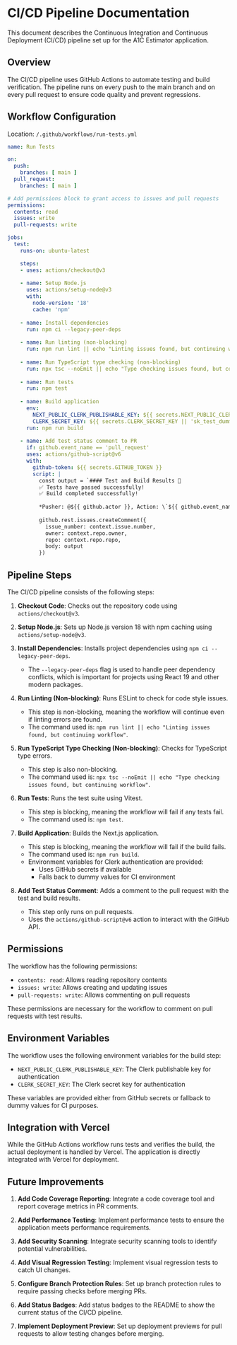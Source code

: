 # CI/CD Pipeline Documentation

This document describes the Continuous Integration and Continuous Deployment (CI/CD) pipeline set up for the A1C Estimator application.

## Overview

The CI/CD pipeline uses GitHub Actions to automate testing and build verification. The pipeline runs on every push to the main branch and on every pull request to ensure code quality and prevent regressions.

## Workflow Configuration

Location: `/.github/workflows/run-tests.yml`

```yaml
name: Run Tests

on:
  push:
    branches: [ main ]
  pull_request:
    branches: [ main ]

# Add permissions block to grant access to issues and pull requests
permissions:
  contents: read
  issues: write
  pull-requests: write

jobs:
  test:
    runs-on: ubuntu-latest

    steps:
    - uses: actions/checkout@v3
    
    - name: Setup Node.js
      uses: actions/setup-node@v3
      with:
        node-version: '18'
        cache: 'npm'
    
    - name: Install dependencies
      run: npm ci --legacy-peer-deps
    
    - name: Run linting (non-blocking)
      run: npm run lint || echo "Linting issues found, but continuing workflow"
    
    - name: Run TypeScript type checking (non-blocking)
      run: npx tsc --noEmit || echo "Type checking issues found, but continuing workflow"
    
    - name: Run tests
      run: npm test
      
    - name: Build application
      env:
        NEXT_PUBLIC_CLERK_PUBLISHABLE_KEY: ${{ secrets.NEXT_PUBLIC_CLERK_PUBLISHABLE_KEY || 'pk_test_dummy-key-for-ci-build-verification' }}
        CLERK_SECRET_KEY: ${{ secrets.CLERK_SECRET_KEY || 'sk_test_dummy-key-for-ci-build-verification' }}
      run: npm run build
      
    - name: Add test status comment to PR
      if: github.event_name == 'pull_request'
      uses: actions/github-script@v6
      with:
        github-token: ${{ secrets.GITHUB_TOKEN }}
        script: |
          const output = `#### Test and Build Results 🧪
          ✅ Tests have passed successfully!
          ✅ Build completed successfully!
          
          *Pusher: @${{ github.actor }}, Action: \`${{ github.event_name }}\`*`;
            
          github.rest.issues.createComment({
            issue_number: context.issue.number,
            owner: context.repo.owner,
            repo: context.repo.repo,
            body: output
          })
```

## Pipeline Steps

The CI/CD pipeline consists of the following steps:

1. **Checkout Code**: Checks out the repository code using `actions/checkout@v3`.

2. **Setup Node.js**: Sets up Node.js version 18 with npm caching using `actions/setup-node@v3`.

3. **Install Dependencies**: Installs project dependencies using `npm ci --legacy-peer-deps`.
   - The `--legacy-peer-deps` flag is used to handle peer dependency conflicts, which is important for projects using React 19 and other modern packages.

4. **Run Linting (Non-blocking)**: Runs ESLint to check for code style issues.
   - This step is non-blocking, meaning the workflow will continue even if linting errors are found.
   - The command used is: `npm run lint || echo "Linting issues found, but continuing workflow"`.

5. **Run TypeScript Type Checking (Non-blocking)**: Checks for TypeScript type errors.
   - This step is also non-blocking.
   - The command used is: `npx tsc --noEmit || echo "Type checking issues found, but continuing workflow"`.

6. **Run Tests**: Runs the test suite using Vitest.
   - This step is blocking, meaning the workflow will fail if any tests fail.
   - The command used is: `npm test`.

7. **Build Application**: Builds the Next.js application.
   - This step is blocking, meaning the workflow will fail if the build fails.
   - The command used is: `npm run build`.
   - Environment variables for Clerk authentication are provided:
     - Uses GitHub secrets if available
     - Falls back to dummy values for CI environment

8. **Add Test Status Comment**: Adds a comment to the pull request with the test and build results.
   - This step only runs on pull requests.
   - Uses the `actions/github-script@v6` action to interact with the GitHub API.

## Permissions

The workflow has the following permissions:
- `contents: read`: Allows reading repository contents
- `issues: write`: Allows creating and updating issues
- `pull-requests: write`: Allows commenting on pull requests

These permissions are necessary for the workflow to comment on pull requests with test results.

## Environment Variables

The workflow uses the following environment variables for the build step:
- `NEXT_PUBLIC_CLERK_PUBLISHABLE_KEY`: The Clerk publishable key for authentication
- `CLERK_SECRET_KEY`: The Clerk secret key for authentication

These variables are provided either from GitHub secrets or fallback to dummy values for CI purposes.

## Integration with Vercel

While the GitHub Actions workflow runs tests and verifies the build, the actual deployment is handled by Vercel. The application is directly integrated with Vercel for deployment.

## Future Improvements

1. **Add Code Coverage Reporting**: Integrate a code coverage tool and report coverage metrics in PR comments.

2. **Add Performance Testing**: Implement performance tests to ensure the application meets performance requirements.

3. **Add Security Scanning**: Integrate security scanning tools to identify potential vulnerabilities.

4. **Add Visual Regression Testing**: Implement visual regression tests to catch UI changes.

5. **Configure Branch Protection Rules**: Set up branch protection rules to require passing checks before merging PRs.

6. **Add Status Badges**: Add status badges to the README to show the current status of the CI/CD pipeline.

7. **Implement Deployment Preview**: Set up deployment previews for pull requests to allow testing changes before merging.
